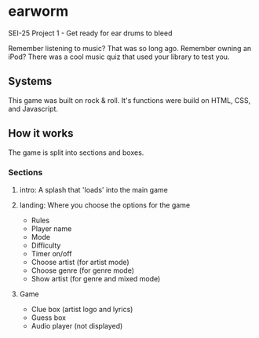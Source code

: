 # earworm
SEI-25 Project 1 - Get ready for ear drums to bleed

Remember listening to music? That was so long ago.
Remember owning an iPod? There was a cool music quiz that used your library to test you.

## Systems
This game was built on rock & roll. It's functions were build on HTML, CSS, and Javascript.

## How it works
The game is split into sections and boxes.

### Sections
1. intro: A splash that 'loads' into the main game

1. landing: Where you choose the options for the game
    * Rules
    * Player name
    * Mode
    * Difficulty
    * Timer on/off
    * Choose artist (for artist mode)
    * Choose genre (for genre mode)
    * Show artist (for genre and mixed mode)
1. Game
    * Clue box (artist logo and lyrics)
    * Guess box
    * Audio player (not displayed)
